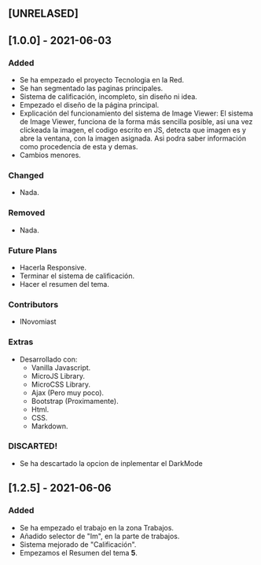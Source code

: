 ## [UNRELASED]

## [1.0.0] - 2021-06-03
### Added
 - Se ha empezado el proyecto Tecnologia en la Red.
 - Se han segmentado las paginas principales.
 - Sistema de calificación, incompleto, sin diseño ni idea.
 - Empezado el diseño de la página principal.
 - Explicación del funcionamiento del sistema de Image Viewer:
    El sistema de Image Viewer, funciona de la forma más sencilla posible, asi
    una vez clickeada la imagen, el codigo escrito en JS, detecta que imagen es
    y abre la ventana, con la imagen asignada. Asi podra saber información como
    procedencia de esta y demas.
 - Cambios menores.

### Changed
 - Nada.

### Removed
 - Nada.

### Future Plans
 - Hacerla Responsive.
 - Terminar el sistema de calificación.
 - Hacer el resumen del tema.

### Contributors
 - INovomiast

### Extras
 - Desarrollado con:
    - Vanilla Javascript.
    - MicroJS Library.
    - MicroCSS Library.
    - Ajax (Pero muy poco).
    - Bootstrap (Proximamente).
    - Html.
    - CSS.
    - Markdown.

### DISCARTED!
 - Se ha descartado la opcion de inplementar el DarkMode

## [1.2.5] - 2021-06-06
### Added
 - Se ha empezado el trabajo en la zona Trabajos.
 - Añadido selector de "Im", en la parte de trabajos.
 - Sistema mejorado de "Calificación".
 - Empezamos el Resumen del tema **5**.
 